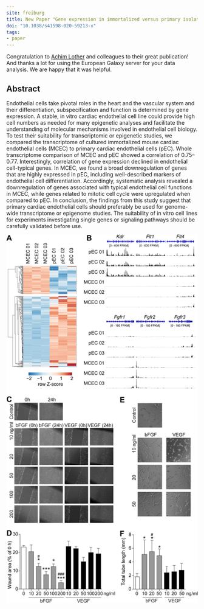 ```yaml
---
site: freiburg
title: New Paper "Gene expression in immortalized versus primary isolated cardiac endothelial cells"
doi: "10.1038/s41598-020-59213-x"
tags:
- paper
---
```


Congratulation to [Achim Lother](https://www.herzzentrum.de/kliniken-fachbereiche/klinik-fuer-kardiologie-und-angiologie-i/grundlagenforschung/cardiovascular-pharmacology.html) and colleagues to their great publication! And thanks a lot for using the European Galaxy server for your data analysis. We are happy that it was helpful.

## Abstract
Endothelial cells take pivotal roles in the heart and the vascular system and their differentiation, subspecification and function is determined by gene expression. A stable, in vitro cardiac endothelial cell line could provide high cell numbers as needed for many epigenetic analyses and facilitate the understanding of molecular mechanisms involved in endothelial cell biology. To test their suitability for transcriptomic or epigenetic studies, we compared the transcriptome of cultured immortalized mouse cardiac endothelial cells (MCEC) to primary cardiac endothelial cells (pEC). Whole transcriptome comparison of MCEC and pEC showed a correlation of 0.75–0.77. Interestingly, correlation of gene expression declined in endothelial cell-typical genes. In MCEC, we found a broad downregulation of genes that are highly expressed in pEC, including well-described markers of endothelial cell differentiation. Accordingly, systematic analysis revealed a downregulation of genes associated with typical endothelial cell functions in MCEC, while genes related to mitotic cell cycle were upregulated when compared to pEC. In conclusion, the findings from this study suggest that primary cardiac endothelial cells should preferably be used for genome-wide transcriptome or epigenome studies. The suitability of in vitro cell lines for experiments investigating single genes or signaling pathways should be carefully validated before use.

![Achim Lother Publication](/assets/media/AchimLother_Publication.png)

